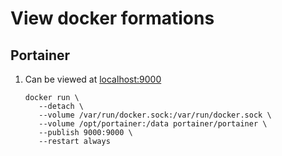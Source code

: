 # View docker formations

## Portainer

1. Can be viewed at [localhost:9000](http://localhost:9000)

    ```console
    docker run \
       --detach \
       --volume /var/run/docker.sock:/var/run/docker.sock \
       --volume /opt/portainer:/data portainer/portainer \
       --publish 9000:9000 \
       --restart always
    ```
